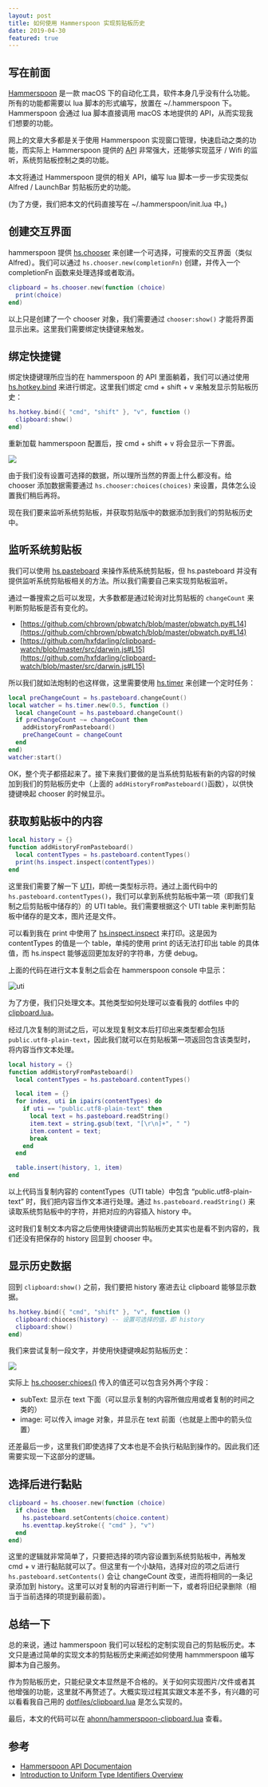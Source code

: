 ```yaml
---
layout: post
title: 如何使用 Hammerspoon 实现剪贴板历史
date: 2019-04-30
featured: true
---
```


## 写在前面

[Hammerspoon](http://www.hammerspoon.org/) 是一款 macOS 下的自动化工具，软件本身几乎没有什么功能。所有的功能都需要以 lua 脚本的形式编写，放置在 ~/.hammerspoon 下。Hammerspoon 会通过 lua 脚本直接调用 macOS 本地提供的 API，从而实现我们想要的功能。

网上的文章大多都是关于使用 Hammerspoon 实现窗口管理，快速启动之类的功能，而实际上 Hammerspoon 提供的 [API](http://www.hammerspoon.org/docs/index.html) 非常强大，还能够实现蓝牙 / Wifi 的监听，系统剪贴板控制之类的功能。

本文将通过 Hammerspoon 提供的相关 API，编写 lua 脚本一步一步实现类似 Alfred / LaunchBar 剪贴板历史的功能。

(为了方便，我们把本文的代码直接写在 ~/.hammerspoon/init.lua 中。)

## 创建交互界面

hammerspoon 提供 [hs.chooser](http://www.hammerspoon.org/docs/hs.chooser.html) 来创建一个可选择，可搜索的交互界面（类似 Alfred）。我们可以通过 `hs.chooser.new(completionFn)` 创建，并传入一个 completionFn 函数来处理选择或者取消。

```lua
clipboard = hs.chooser.new(function (choice)
  print(choice)
end)
```

以上只是创建了一个 chooser 对象，我们需要通过 `chooser:show()` 才能将界面显示出来。这里我们需要绑定快捷键来触发。

## 绑定快捷键

绑定快捷键理所应当的在 hammerspoon 的 API 里面躺着，我们可以通过使用 [hs.hotkey.bind](http://www.hammerspoon.org/docs/hs.hotkey.html#bind) 来进行绑定。这里我们绑定 cmd + shift + v 来触发显示剪贴板历史：

```lua
hs.hotkey.bind({ "cmd", "shift" }, "v", function ()
  clipboard:show()
end)
```

重新加载 hammerspoon 配置后，按 cmd + shift + v 将会显示一下界面。

![](https://ahonn-me.oss-cn-beijing.aliyuncs.com/images/a09u7.png)

由于我们没有设置可选择的数据，所以理所当然的界面上什么都没有。给 chooser 添加数据需要通过 `hs.chooser:choices(choices)` 来设置，具体怎么设置我们稍后再将。

现在我们要来监听系统剪贴板，并获取剪贴版中的数据添加到我们的剪贴板历史中。

## 监听系统剪贴板

我们可以使用 [hs.pasteboard](http://www.hammerspoon.org/docs/hs.pasteboard.html) 来操作系统系统剪贴板，但 hs.pasteboard 并没有提供监听系统剪贴板相关的方法。所以我们需要自己来实现剪贴板监听。

通过一番搜索之后可以发现，大多数都是通过轮询对比剪贴板的 `changeCount` 来判断剪贴板是否有变化的。

- [https://github.com/chbrown/pbwatch/blob/master/pbwatch.py#L14](https://github.com/chbrown/pbwatch/blob/master/pbwatch.py#L14)
- [https://github.com/hxfdarling/clipboard-watch/blob/master/src/darwin.js#L15](https://github.com/hxfdarling/clipboard-watch/blob/master/src/darwin.js#L15)

所以我们就如法炮制的也这样做，这里需要使用 [hs.timer](http://www.hammerspoon.org/docs/hs.timer.html) 来创建一个定时任务：

```lua
local preChangeCount = hs.pasteboard.changeCount()
local watcher = hs.timer.new(0.5, function ()
  local changeCount = hs.pasteboard.changeCount()
  if preChangeCount ~= changeCount then
    addHistoryFromPasteboard()
    preChangeCount = changeCount
  end
end)
watcher:start()
```

OK，整个壳子都搭起来了。接下来我们要做的是当系统剪贴板有新的内容的时候加到我们的剪贴板历史中（上面的 `addHistoryFromPasteboard()`函数），以供快捷键唤起 chooser 的时候显示。

## 获取剪贴板中的内容

```lua
local history = {}
function addHistoryFromPasteboard()
  local contentTypes = hs.pasteboard.contentTypes()
  print(hs.inspect.inspect(contentTypes))
end
```

这里我们需要了解一下 [UTI](https://developer.apple.com/library/archive/documentation/FileManagement/Conceptual/understanding_utis/understand_utis_intro/understand_utis_intro.html)，即统一类型标示符。通过上面代码中的 `hs.pasteboard.contentTypes()`，我们可以拿到系统剪贴板中第一项（即我们复制之后剪贴板中储存的）的 UTI table。我们需要根据这个 UTI table 来判断剪贴板中储存的是文本，图片还是文件。

可以看到我在 print 中使用了 [hs.inspect.inspect](http://www.hammerspoon.org/docs/hs.inspect.html#inspect) 来打印。这是因为 contentTypes 的值是一个 table，单纯的使用 print 的话无法打印出 table 的具体值，而 hs.inspect 能够返回更加友好的字符串，方便 debug。

上面的代码在进行文本复制之后会在 hammerspoon console 中显示：

![uti](https://ahonn-me.oss-cn-beijing.aliyuncs.com/images/tik0o.png)

为了方便，我们只处理文本。其他类型如何处理可以查看我的 dotfiles 中的 [clipboard.lua](https://github.com/ahonn/dotfiles/blob/8a847d88f141da68e377220795f89bf1cd99947b/hammerspoon/modules/clipboard.lua#L60)。

经过几次复制的测试之后，可以发现复制文本后打印出来类型都会包括 `public.utf8-plain-text`，因此我们就可以在剪贴板第一项返回包含该类型时，将内容当作文本处理。

```lua
local history = {}
function addHistoryFromPasteboard()
  local contentTypes = hs.pasteboard.contentTypes()

  local item = {}
  for index, uti in ipairs(contentTypes) do
    if uti == "public.utf8-plain-text" then
      local text = hs.pasteboard.readString()
      item.text = string.gsub(text, "[\r\n]+", " ")
      item.content = text;
      break
    end
  end

  table.insert(history, 1, item)
end
```

以上代码当复制内容的 contentTypes（UTI table）中包含 “public.utf8-plain-text” 时，我们把内容当作文本进行处理。通过 `hs.pasteboard.readString()` 来读取系统剪贴板中的字符，并把对应的内容插入 history 中。

这时我们复制文本内容之后使用快捷键调出剪贴板历史其实也是看不到内容的，我们还没有把保存的 history 回显到 chooser 中。

## 显示历史数据

回到 `clipboard:show()` 之前，我们要把 history 塞进去让 clipboard 能够显示数据。

```lua
hs.hotkey.bind({ "cmd", "shift" }, "v", function ()
  clipboard:chioces(history) -- 设置可选择的值，即 history
  clipboard:show()
end)
```

我们来尝试复制一段文字，并使用快捷键唤起剪贴板历史：

![](https://ahonn-me.oss-cn-beijing.aliyuncs.com/images/okeb3.png)

实际上 [hs.chooser:chioes()](http://www.hammerspoon.org/docs/hs.chooser.html#choices) 传入的值还可以包含另外两个字段：

- subText: 显示在 text 下面（可以显示复制的内容所做应用或者复制的时间之类的）
- image: 可以传入 image 对象，并显示在 text 前面（也就是上图中的箭头位置）

还差最后一步，这里我们即使选择了文本也是不会执行粘贴到操作的。因此我们还需要实现一下这部分的逻辑。

## 选择后进行黏贴

```lua
clipboard = hs.chooser.new(function (choice)
  if choice then
    hs.pasteboard.setContents(choice.content)
    hs.eventtap.keyStroke({ "cmd" }, "v")
  end
end)
```

这里的逻辑就非常简单了，只要把选择的项内容设置到系统剪贴板中，再触发 cmd + v 进行黏贴就可以了。但这里有一个小缺陷，选择对应的项之后进行 `hs.pasteboard.setContents()` 会让 changeCount 改变，进而将相同的一条记录添加到 history。这里可以对复制的内容进行判断一下，或者将旧纪录删除（相当于当前选择的项提到最前面）。

## 总结一下

总的来说，通过 hammerspoon 我们可以轻松的定制实现自己的剪贴板历史。本文只是通过简单的实现文本的剪贴板历史来阐述如何使用 hammmerspoon 编写脚本为自己服务。

作为剪贴板历史，只能纪录文本显然是不合格的。关于如何实现图片/文件或者其他增强的功能，这里就不再赘述了。大概实现过程其实跟文本差不多，有兴趣的可以看看我自己用的 [dotfiles/clipboard.lua](https://github.com/ahonn/dotfiles/blob/8a847d88f141da68e377220795f89bf1cd99947b/hammerspoon/modules/clipboard.lua) 是怎么实现的。

最后，本文的代码可以在 [ahonn/hammerspoon-clipboard.lua](https://gist.github.com/ahonn/32d129428c9213ccf0c29a42c6aa714f) 查看。

## 参考

- [Hammerspoon API Documentaion](http://www.hammerspoon.org/docs/index.html)
- [Introduction to Uniform Type Identifiers Overview](https://developer.apple.com/library/archive/documentation/FileManagement/Conceptual/understanding_utis/understand_utis_intro/understand_utis_intro.html)
